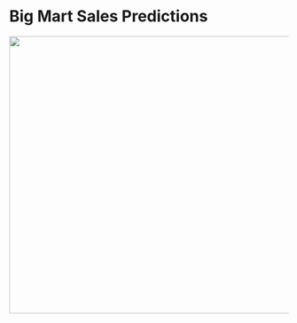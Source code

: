 # Big Mart Sales Predictions

<img src="https://i.ytimg.com/vi/Rv9f2GCZkls/maxresdefault.jpg" height="500" width="1000" >
